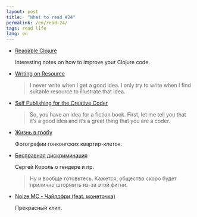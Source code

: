 ```yaml
---
layout: post
title:  "What to read #24"
permalink: /en/read-24/
tags: read life
lang: en
---
```


- [Readable Clojure](http://tonsky.me/blog/readable-clojure/)

  Interesting notes on how to improve your Clojure code.

- [Writing on Resource](http://deathbypassivevoice.com/all/resource/)

  > I never write when I get a good idea. I only try to write when I find
  > suitable resource to illustrate that idea.

- [Self Publishing for the Creative Coder](http://gigasquidsoftware.com/blog/2017/05/27/self-publishing-for-the-creative-coder/)

  > So, you have an idea for a fiction book. First, let me tell you that it’s a
  > good idea and it’s a great thing that you are a coder.

- [Жизнь в гробу](http://varlamov.ru/2416234.html)

  Фотографии гонконгских квартир-клеток.

- [Бесправная дискриминация](http://sergeykorol.ru/blog/discriminatory-discrimination/)

  Сергей Король о гендере и пр.

  > Ну и вообще готовьтесь. Кажется, общество скоро будет прилично штормить
  > из-за этой фигни.

- [Noize MC - Чайлдфри (feat. монеточка)](https://www.youtube.com/watch?v=_l0LVFRuHMk)

  Прекрасный клип.
